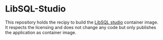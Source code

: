 # LibSQL-Studio

This repository holds the recipy to build the [LibSQL studio](https://github.com/invisal/libsql-studio) container image. It respects the licensing and does not change any code but only publishes the application as container image.
